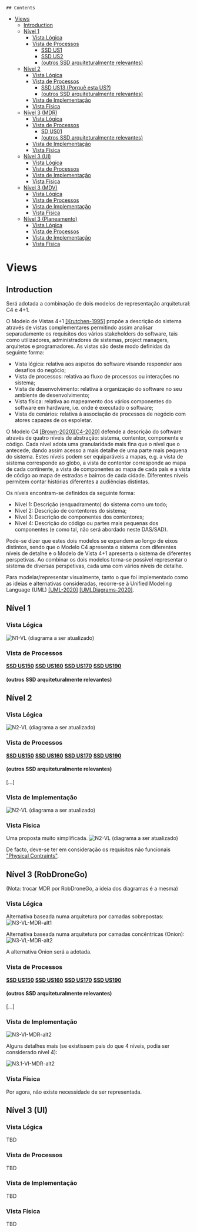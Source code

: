 	## Contents
- [Views](#views)
	- [Introduction](#introduction)
	- [Nível 1](#nível-1)
		- [Vista Lógica](#vista-lógica)
		- [Vista de Processos](#vista-de-processos)
			- [SSD US1](#ssd-us1)
			- [SSD US2](#ssd-us2)
			- [(outros SSD arquiteturalmente relevantes)](#outros-ssd-arquiteturalmente-relevantes)
	- [Nível 2](#nível-2)
		- [Vista Lógica](#vista-lógica-1)
		- [Vista de Processos](#vista-de-processos-1)
			- [SSD US13 (Porquê esta US?)](#ssd-us13-porquê-esta-us)
			- [(outros SSD arquiteturalmente relevantes)](#outros-ssd-arquiteturalmente-relevantes-1)
		- [Vista de Implementação](#vista-de-implementação)
		- [Vista Física](#vista-física)
	- [Nível 3 (MDR)](#nível-3-mdr)
		- [Vista Lógica](#vista-lógica-2)
		- [Vista de Processos](#vista-de-processos-2)
			- [SD US01](#sd-us01)
			- [(outros SSD arquiteturalmente relevantes)](#outros-ssd-arquiteturalmente-relevantes-2)
		- [Vista de Implementação](#vista-de-implementação-1)
		- [Vista Física](#vista-física-1)
	- [Nível 3 (UI)](#nível-3-ui)
		- [Vista Lógica](#vista-lógica-3)
		- [Vista de Processos](#vista-de-processos-3)
		- [Vista de Implementação](#vista-de-implementação-2)
		- [Vista Física](#vista-física-2)
	- [Nível 3 (MDV)](#nível-3-mdv)
		- [Vista Lógica](#vista-lógica-4)
		- [Vista de Processos](#vista-de-processos-4)
		- [Vista de Implementação](#vista-de-implementação-3)
		- [Vista Física](#vista-física-3)
	- [Nível 3 (Planeamento)](#nível-3-planeamento)
		- [Vista Lógica](#vista-lógica-5)
		- [Vista de Processos](#vista-de-processos-5)
		- [Vista de Implementação](#vista-de-implementação-4)
		- [Vista Física](#vista-física-4)

# Views

## Introduction
Será adotada a combinação de dois modelos de representação arquitetural: C4 e 4+1.

O Modelo de Vistas 4+1 [[Krutchen-1995]](References.md#Kruchten-1995) propõe a descrição do sistema através de vistas complementares permitindo assim analisar separadamente os requisitos dos vários stakeholders do software, tais como utilizadores, administradores de sistemas, project managers, arquitetos e programadores. As vistas são deste modo definidas da seguinte forma:

- Vista lógica: relativa aos aspetos do software visando responder aos desafios do negócio;
- Vista de processos: relativa ao fluxo de processos ou interações no sistema;
- Vista de desenvolvimento: relativa à organização do software no seu ambiente de desenvolvimento;
- Vista física: relativa ao mapeamento dos vários componentes do software em hardware, i.e. onde é executado o software;
- Vista de cenários: relativa à associação de processos de negócio com atores capazes de os espoletar.

O Modelo C4 [[Brown-2020]](References.md#Brown-2020)[[C4-2020]](References.md#C4-2020) defende a descrição do software através de quatro níveis de abstração: sistema, contentor, componente e código. Cada nível adota uma granularidade mais fina que o nível que o antecede, dando assim acesso a mais detalhe de uma parte mais pequena do sistema. Estes níveis podem ser equiparáveis a mapas, e.g. a vista de sistema corresponde ao globo, a vista de contentor corresponde ao mapa de cada continente, a vista de componentes ao mapa de cada país e a vista de código ao mapa de estradas e bairros de cada cidade.
Diferentes níveis permitem contar histórias diferentes a audiências distintas.

Os níveis encontram-se definidos da seguinte forma:
- Nível 1: Descrição (enquadramento) do sistema como um todo;
- Nível 2: Descrição de contentores do sistema;
- Nível 3: Descrição de componentes dos contentores;
- Nível 4: Descrição do código ou partes mais pequenas dos componentes (e como tal, não será abordado neste DAS/SAD).

Pode-se dizer que estes dois modelos se expandem ao longo de eixos distintos, sendo que o Modelo C4 apresenta o sistema com diferentes níveis de detalhe e o Modelo de Vista 4+1 apresenta o sistema de diferentes perspetivas. Ao combinar os dois modelos torna-se possível representar o sistema de diversas perspetivas, cada uma com vários níveis de detalhe.

Para modelar/representar visualmente, tanto o que foi implementado como as ideias e alternativas consideradas, recorre-se à Unified Modeling Language (UML) [[UML-2020]](References.md#UML-2020) [[UMLDiagrams-2020]](References.md#UMLDiagrams-2020).

## Nível 1
### Vista Lógica

![N1-VL](diagramas/nivel1/N1-VL.png)
(diagrama a ser atualizado)

### Vista de Processos

**[SSD US150](diagramas/nivel1/UC150.md)**
**[SSD US160](diagramas/nivel1/UC160.md)**
**[SSD US170](diagramas/nivel1/UC170.md)**
**[SSD US190](diagramas/nivel1/UC190.md)**

#### (outros SSD arquiteturalmente relevantes)


## Nível 2
### Vista Lógica

![N2-VL](diagramas/nivel2/N2-VL.png)
(diagrama a ser atualizado)

### Vista de Processos

**[SSD US150](diagramas/nivel2/UC150.md)**
**[SSD US160](diagramas/nivel2/UC160.md)**
**[SSD US170](diagramas/nivel2/UC170.md)**
**[SSD US190](diagramas/nivel2/UC190.md)**

#### (outros SSD arquiteturalmente relevantes)
[...]

### Vista de Implementação
![N2-VL](diagramas/nivel2/N2-VI.png)
(diagrama a ser atualizado)

### Vista Física

Uma proposta muito simplificada. 
![N2-VL](diagramas/nivel2/N2-VF.png)
(diagrama a ser atualizado)


De facto, deve-se ter em consideração os requisitos não funcionais ["Physical Contraints"](Background.md#Physical_Constraints).

## Nível 3 (RobDroneGo)
(Nota: trocar MDR por RobDroneGo, a ideia dos diagramas é a mesma)
### Vista Lógica
Alternativa baseada numa arquitetura por camadas sobrepostas:
![N3-VL-MDR-alt1](diagramas/nivel3/MDR/N3-VL-MDR-alt1.png)

Alternativa baseada numa arquitetura por camadas concêntricas (Onion):
![N3-VL-MDR-alt2](diagramas/nivel3/MDR/N3-VL-MDR-alt2.png)

A alternativa Onion será a adotada.

### Vista de Processos

**[SSD US150](diagramas/nivel3/UC150.md)**
**[SSD US160](diagramas/nivel3/UC160.md)**
**[SSD US170](diagramas/nivel3/UC170.md)**
**[SSD US190](diagramas/nivel3/UC190.md)**

#### (outros SSD arquiteturalmente relevantes)
[...]

### Vista de Implementação
![N3-VI-MDR-alt2](diagramas/nivel3/MDR/N3-VI-MDR-alt2.png)

Alguns detalhes mais (se existissem pais do que 4 níveis, podia ser considerado nível 4):

![N3.1-VI-MDR-alt2](diagramas/nivel3/MDR/N3.1-VI-MDR-alt2.png)

### Vista Física

Por agora, não existe necessidade de ser representada.

## Nível 3 (UI)
### Vista Lógica
TBD

### Vista de Processos
TBD

### Vista de Implementação
TBD

### Vista Física
TBD
